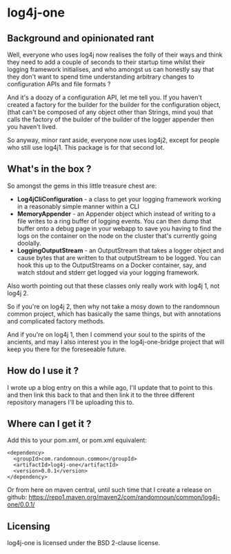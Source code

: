 
# log4j-one

## Background and opinionated rant

Well, everyone who uses log4j now realises the folly of their ways and think they need to add a couple of seconds to their startup time whilst their logging framework initialises, and who amongst us can honestly say that they don't want to spend time understanding arbitrary changes to configuration APIs and file formats ? 

And it's a doozy of a configuration API, let me tell you. If you haven't created a factory for the builder for the builder for the configuration object, (that can't be composed of any object other than Strings, mind you) that calls the factory of the builder of the builder of the logger appender then you haven't lived.

So anyway, minor rant aside, everyone now uses log4j2, except for people who still use log4j1. This package is for that second lot.

## What's in the box ?

So amongst the gems in this little treasure chest are:
* **Log4jCliConfiguration** - a class to get your logging framework working in a reasonably simple manner within a CLI
* **MemoryAppender** - an Appender object which instead of writing to a file writes to a ring buffer of logging events. You can then dump that buffer onto a debug page in your webapp to save you having to find the logs on the container on the node on the cluster that's currently going doolally. 
* **LoggingOutputStream** - an OutputStream that takes  a logger object and cause bytes that are written to that outputStream to be logged. You can hook this up to the OutputStreams on a Docker container, say, and watch stdout and stderr get logged via your logging framework.

Also worth pointing out that these classes only really work with log4j 1, not log4j 2. 

So if you're on log4j 2, then why not take a mosy down to the randomnoun common project, which has basically the same things, but with annotations and complicated factory methods.

And if you're on log4j 1, then I commend your soul to the spirits of the ancients, and may I also interest you in the log4j-one-bridge project that will keep you there for the foreseeable future.

## How do I use it ? 

I wrote up a blog entry on this a while ago, I'll update that to point to this and then link this back to that and then link it to the three different repository managers I'll be uploading this to.


## Where can I get it ? 

Add this to your pom.xml, or pom.xml equivalent:
```
<dependency>
  <groupId>com.randomnoun.common</groupId>
  <artifactId>log4j-one</artifactId>
  <version>0.0.1</version>
</dependency>
```
Or from here on maven central, until such time that I create a release on github:  https://repo1.maven.org/maven2/com/randomnoun/common/log4j-one/0.0.1/

## Licensing

log4j-one is licensed under the BSD 2-clause license.
